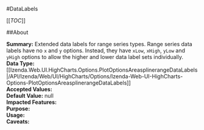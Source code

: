 #DataLabels

[[_TOC_]]

##About

**Summary:**  Extended data labels for range series types. Range series data labels have no <code>x</code> and <code>y</code> options. Instead, they have <code>xLow</code>, <code>xHigh</code>, <code>yLow</code> and <code>yHigh</code> options to allow the higher and lower data label sets individually.    
**Data Type:** [[Izenda.Web.UI.HighCharts.Options.PlotOptionsAreasplinerangeDataLabels|/API/Izenda/Web/UI/HighCharts/Options/Izenda-Web-UI-HighCharts-Options-PlotOptionsAreasplinerangeDataLabels]]  
**Accepted Values:**   
**Default Value:** null  
**Impacted Features:**   
**Purpose:**   
**Usage:**   
**Caveats:**   

